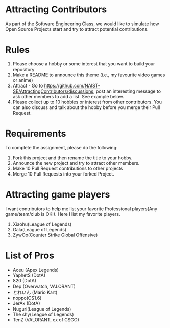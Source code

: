 # Attracting Contributors
As part of the Software Engineering Class, we would like to simulate how Open Source Projects start and try to attract potential contributions.

# Rules
1. Please choose a hobby or some interest that you want to build your repository
2. Make a README to announce this theme (i.e., my favourite video games or anime)
3. Attract - Go to https://github.com/NAIST-SE/AttractingContributors/discussions, post an interesting message to ask other members to add a list. See example below.
4. Please collect up to 10 hobbies or interest from other contributors. You can also discuss and talk about the hobby before you merge their Pull Request.

# Requirements
To complete the assignment, please do the following:
1. Fork this project and then rename the title to your hobby. 
2. Announce the new project and try to attract other members.
3. Make 10 Pull Request contributions to other projects
4. Merge 10 Pull Requests into your forked Project.

# Attracting game players
I want contributors to help me list your favorite Professional players(Any game/team/club is OK!).
Here I list my favorite players.
1. Xiaohu(League of Legends)
2. Gala(League of Legends)
3. ZywOo(Counter Strike Global Offensive)

# List of Pros
- Aceu (Apex Legends)
- YaphetS (DotA)
- 820 (DotA)
- Dep (Overwatch, VALORANT)
- とれいん (Mario Kart)
- noppo(CS1.6)
- JerAx (DotA)
- Nuguri(League of Legends)
- The shy(League of Legends)
- TenZ (VALORANT, ex of CSGO)
